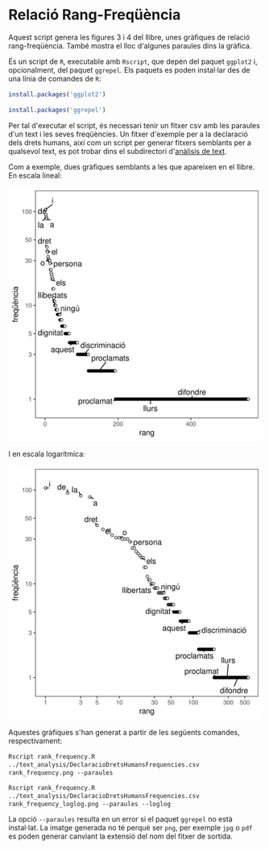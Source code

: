 # Relació Rang-Freqüència

Aquest script genera les figures 3 i 4 del llibre, unes gràfiques de relació
rang-freqüència. També mostra el lloc d'algunes paraules dins la gràfica.

És un script de `R`, executable amb `Rscript`, que depèn del paquet `ggplot2` i,
opcionalment, del paquet `ggrepel`. Els paquets es poden instal·lar des de una
línia de comandes de `R`:

``` r
install.packages('ggplot2')
```

``` r
install.packages('ggrepel')
```

Per tal d'executar el script, és necessari tenir un fitxer csv amb les paraules
d'un text i les seves freqüències. Un fitxer d'exemple per a la declaració dels
drets humans, així com un script per generar fitxers semblants per a qualsevol
text, es pot trobar dins el subdirectori d'[anàlisis de text](../text_analysis).

Com a exemple, dues gràfiques semblants a les que apareixen en el llibre. En escala lineal:

![Relació rang-freqüència de les paraules en la declaració dels drets humans](rank_frequency.png)

I en escala logarítmica:

![Relació rang-freqüència de les paraules en la declaració dels drets humans en escala logarítmica](rank_frequency_loglog.png)

Aquestes gràfiques s'han generat a partir de les següents comandes, respectivament:

```
Rscript rank_frequency.R ../text_analysis/DeclaracioDretsHumansFrequencies.csv rank_frequency.png --paraules
```

```
Rscript rank_frequency.R ../text_analysis/DeclaracioDretsHumansFrequencies.csv rank_frequency_loglog.png --paraules --loglog
```

La opció `--paraules` resulta en un error si el paquet `ggrepel` no està
instal·lat. La imatge generada no té perquè ser `png`, per exemple `jpg` o
`pdf` es poden generar canviant la extensió del nom del fitxer de sortida.
